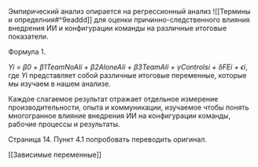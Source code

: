 Эмпирический анализ опирается на регрессионный анализ ![[Термины и определния#^9eaddd]] для оценки причинно-следственного влияния внедрения ИИ и конфигурации команды на различные итоговые показатели.

Формула 1.

*Yi = β0 + β1TeamNoAIi + β2AloneAIi + β3TeamAIi + γControlsi + δFEi + ϵi*, 
где *Yi* представляет собой различные итоговые переменные, которые мы изучаем в нашем анализе. 

Каждое слагаемое результат отражает отдельное измерение производительности, опыта и коммуникации, изучаемое чтобы понять многогранное влияние внедрения ИИ на конфигурации команды, рабочие процессы и результаты. 

Страница 14. Пункт 4.1 попробовать переводить оригинал.

[[Зависимые переменные]]
